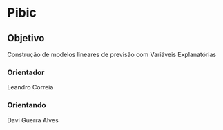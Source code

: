 # Pibic

## Objetivo
Construção de modelos lineares de previsão com Variáveis Explanatórias

### Orientador
Leandro Correia

### Orientando
Davi Guerra Alves
